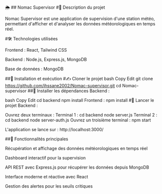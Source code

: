 🌦️ ## Nomac Supervisor
#📌 Description du projet

Nomac Supervisor est une application de supervision d'une station météo, permettant d'afficher et d'analyser les données météorologiques en temps réel.

#🛠️ Technologies utilisées

Frontend : React, Tailwind CSS 

Backend : Node.js, Express.js, MongoDB

Base de données : MongoDB 

##📝 Installation et exécution
#✍️ Cloner le projet
bash
Copy
Edit
git clone https://github.com/ihssane2002/Nomac-supervisor.git
cd Nomac-supervisor
##🔄 Installer les dépendances
Backend :

bash
Copy
Edit
cd backend
npm install
Frontend :
npm install
#🚀 Lancer le projet
Backend :

Ouvrez deux terminaux :
Terminal 1 :
cd backend
node server.js
Terminal 2 :
cd backend
node server-auth.js
Ouvrez un troisième terminal :
npm start

L'application se lance sur : http://localhost:3000/

##🌟 Fonctionnalités principales

Récupération et affichage des données météorologiques en temps réel

Dashboard interactif pour la supervision

API REST avec Express.js pour récupérer les données depuis MongoDB

Interface moderne et réactive avec React

Gestion des alertes pour les seuils critiques



